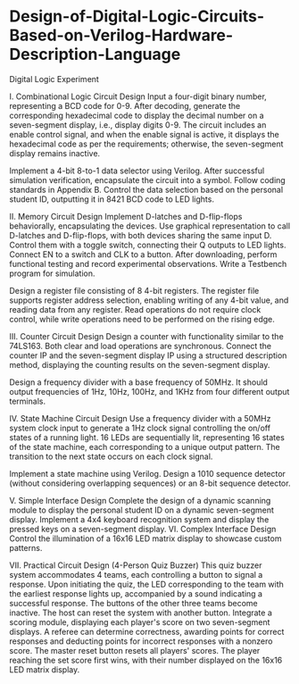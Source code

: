 # Design-of-Digital-Logic-Circuits-Based-on-Verilog-Hardware-Description-Language
Digital Logic Experiment

I. Combinational Logic Circuit Design
Input a four-digit binary number, representing a BCD code for 0-9. After decoding, generate the corresponding hexadecimal code to display the decimal number on a seven-segment display, i.e., display digits 0-9. The circuit includes an enable control signal, and when the enable signal is active, it displays the hexadecimal code as per the requirements; otherwise, the seven-segment display remains inactive.

Implement a 4-bit 8-to-1 data selector using Verilog. After successful simulation verification, encapsulate the circuit into a symbol. Follow coding standards in Appendix B. Control the data selection based on the personal student ID, outputting it in 8421 BCD code to LED lights.

II. Memory Circuit Design
Implement D-latches and D-flip-flops behaviorally, encapsulating the devices. Use graphical representation to call D-latches and D-flip-flops, with both devices sharing the same input D. Control them with a toggle switch, connecting their Q outputs to LED lights. Connect EN to a switch and CLK to a button. After downloading, perform functional testing and record experimental observations. Write a Testbench program for simulation.

Design a register file consisting of 8 4-bit registers. The register file supports register address selection, enabling writing of any 4-bit value, and reading data from any register. Read operations do not require clock control, while write operations need to be performed on the rising edge.

III. Counter Circuit Design
Design a counter with functionality similar to the 74LS163. Both clear and load operations are synchronous. Connect the counter IP and the seven-segment display IP using a structured description method, displaying the counting results on the seven-segment display.

Design a frequency divider with a base frequency of 50MHz. It should output frequencies of 1Hz, 10Hz, 100Hz, and 1KHz from four different output terminals.

IV. State Machine Circuit Design
Use a frequency divider with a 50MHz system clock input to generate a 1Hz clock signal controlling the on/off states of a running light. 16 LEDs are sequentially lit, representing 16 states of the state machine, each corresponding to a unique output pattern. The transition to the next state occurs on each clock signal.

Implement a state machine using Verilog. Design a 1010 sequence detector (without considering overlapping sequences) or an 8-bit sequence detector.

V. Simple Interface Design
Complete the design of a dynamic scanning module to display the personal student ID on a dynamic seven-segment display.
Implement a 4x4 keyboard recognition system and display the pressed keys on a seven-segment display.
VI. Complex Interface Design
Control the illumination of a 16x16 LED matrix display to showcase custom patterns.

VII. Practical Circuit Design (4-Person Quiz Buzzer)
This quiz buzzer system accommodates 4 teams, each controlling a button to signal a response.
Upon initiating the quiz, the LED corresponding to the team with the earliest response lights up, accompanied by a sound indicating a successful response. The buttons of the other three teams become inactive.
The host can reset the system with another button.
Integrate a scoring module, displaying each player's score on two seven-segment displays.
A referee can determine correctness, awarding points for correct responses and deducting points for incorrect responses with a nonzero score.
The master reset button resets all players' scores.
The player reaching the set score first wins, with their number displayed on the 16x16 LED matrix display.
